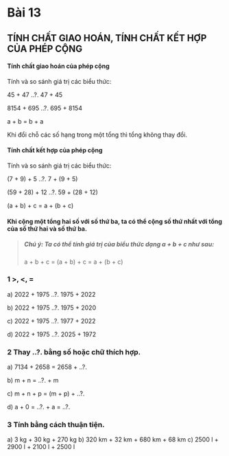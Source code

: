 # Bài 13

## TÍNH CHẤT GIAO HOÁN, TÍNH CHẤT KẾT HỢP CỦA PHÉP CỘNG

#### Tính chất giao hoán của phép cộng
Tính và so sánh giá trị các biểu thức:

45 + 47 ..?. 47 + 45

8154 + 695 ..?. 695 + 8154

a + b = b + a

Khi đổi chỗ các số hạng trong một tổng thì tổng không thay đổi.

#### Tính chất kết hợp của phép cộng
Tính và so sánh giá trị các biểu thức:

(7 + 9) + 5 ..?. 7 + (9 + 5)

(59 + 28) + 12 ..?. 59 + (28 + 12)

(a + b) + c = a + (b + c)

#### Khi cộng một tổng hai số với số thứ ba, ta có thể cộng số thứ nhất với tổng của số thứ hai và số thứ ba.
> ##### Chú ý: Ta có thể tính giá trị của biểu thức dạng a + b + c như sau:
> a + b + c = (a + b) + c = a + (b + c)

### 1 >, <, =

a) 2022 + 1975 ..?. 1975 + 2022

b) 2022 + 1975 ..?. 1975 + 2020

c) 2022 + 1975 ..?. 1977 + 2022

d) 2022 + 1975 ..?. 2025 + 1972

### 2 Thay ..?. bằng số hoặc chữ thích hợp.

a) 7134 + 2658 = 2658 + ..?.

b) m + n = ..?. + m

c) m + n + p = (m + p) + ..?.

d) a + 0 = ..?. + a = ..?.

### 3 Tính bằng cách thuận tiện.
a) 3 kg + 30 kg + 270 kg
b) 320 km + 32 km + 680 km + 68 km
c) 2500 l + 2900 l + 2100 l + 2500 l
